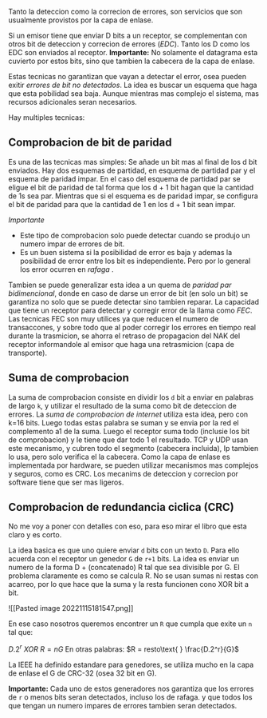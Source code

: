 Tanto la deteccion como la correcion de errores, son servicios que son usualmente provistos por la capa de enlase. 

Si un emisor tiene que enviar D bits a un receptor, se complementan con otros bit de deteccion y correcion de errores (*EDC*). Tanto los D como los EDC son enviados al receptor. 
**Importante:** No solamente el datagrama esta cuvierto por estos bits, sino que tambien la cabecera de la capa de enlase. 

Estas tecnicas no garantizan que vayan a detectar el error, osea pueden exitir *errores de bit no detectados*. La idea es buscar un esquema que haga que esta pobilidad sea baja. Aunque mientras mas complejo el sistema, mas recursos adicionales seran necesarios. 

Hay multiples tecnicas: 

## Comprobacion de bit de paridad 
Es una de las tecnicas mas simples: 
Se añade un bit mas al final de los d bit enviados. Hay dos esquemas de partidad, en esquema de partidad par y el esquema de paridad impar. 
En el caso del esquema de partidad par se eligue el bit de paridad de tal forma que los d + 1 bit hagan que la cantidad de 1s sea par. Mientras que si el esquema es de paridad impar, se configura el bit de paridad para que la cantidad de 1 en los d + 1 bit sean impar. 

*Importante*
- Este tipo de comprobacion solo puede detectar cuando se produjo un numero impar de errores de bit. 
- Es un buen sistema si la posibilidad de error es baja y ademas la posibilidad de error entre los bit es independiente. Pero por lo general los error ocurren en *rafaga* . 

Tambien se puede generalizar esta idea a un quema de *paridad par bidimencional*, donde en caso de darse un error de bit (en solo un bit) se garantiza no solo que se puede detectar sino tambien reparar. 
La capacidad que tiene un receptor para detectar y corregir error de la llama como *FEC*. 
Las tecnicas FEC son muy utilices ya que reducen el numero de transaccones, y sobre todo que al poder corregir los errores en tiempo real durante la trasmicion, se ahorra el retraso de propagacion del NAK del receptor informandole al emisor que haga una retrasmicion (capa de transporte). 

## Suma de comprobacion
La suma de comprobacion consiste en dividir los `d` bit a enviar en palabras de largo `k`, y utilizar el resultado de la suma como bit de deteccion de errores. 
La *suma de comprobacion de internet* utiliza esta idea, pero con k=16 bits. Luego todas estas palabra se suman y se envia por la red el complemento a1 de la suma. Luego el receptor suma todo (inclusie los bit de comprobacion) y le tiene que dar todo 1 el resultado. TCP y UDP usan este mecanismo, y cubren todo el segmento (cabecera incluida), Ip tambien lo usa, pero solo verifica el la cabecera. Como la capa de enlase es implementada por hardware, se pueden utilizar mecanismos mas complejos y seguros, como es CRC. Los mecanims de deteccion y correcion por software tiene que ser mas ligeros.  

## Comprobacion de redundancia ciclica (CRC)
No me voy a poner con detalles con eso, para eso mirar el libro que esta claro y es corto. 

La idea basica es que uno quiere enviar `d` bits con un texto `D`. Para ello acuerda con el receptor un genedor `G` de `r+1` bits. 
La idea es enviar un numero de la forma D + (concatenado) R tal que sea divisible por G. El problema claramente es como se calcula R. 
No se usan sumas ni restas con acarreo, por lo que hace que la suma y la resta funcionen cono XOR bit a bit. 

![[Pasted image 20221115181547.png]]

En ese caso nosotros queremos encontrer un `R` que cumpla que exite un `n` tal que:

$D.2^r \text{ } XOR\text{ } R = nG$
En otras palabras: 
$R = resto\text{ } \frac{D.2^r}{G}$ 

La IEEE ha definido estandare para genedores, se utiliza mucho en la capa de enlase el G de CRC-32 (osea 32 bit en G).

**Importante:**
Cada uno de estos generadores nos garantiza que los errores de `r` o menos bits seran detectados, incluso los de rafaga. y que todos los que tengan un numero impares de errores tambien seran detectados. 

